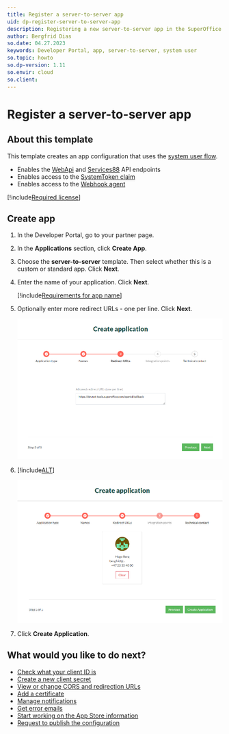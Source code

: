 ```yaml
---
title: Register a server-to-server app
uid: dp-register-server-to-server-app
description: Registering a new server-to-server app in the SuperOffice Developer Portal.
author: Bergfrid Dias
so.date: 04.27.2023
keywords: Developer Portal, app, server-to-server, system user
so.topic: howto
so.dp-version: 1.11
so.envir: cloud
so.client:
---
```


# Register a server-to-server app

## About this template

This template creates an app configuration that uses the [system user flow][12].

* Enables the [WebApi][1] and [Services88][6] API endpoints
* Enables access to the [SystemToken claim][5]
* Enables access to the [Webhook agent][4]

[!include[Required license](includes/cust-app-req-license.md)]

## Create app

1. In the Developer Portal, go to your partner page.

2. In the **Applications** section, click **Create App**.

3. Choose the **server-to-server** template. Then select whether this is a custom or standard app. Click **Next**.

4. Enter the name of your application. Click **Next**.

    [!include[Requirements for app name](includes/note-app-name.md)]

5. Optionally enter more redirect URLs - one per line. Click **Next**.

    ![Enter redirect URL -screenshot][img4]

6. [!include[ALT](includes/set-technical-contact.md)]

    ![Developer Portal set technical contact when creating app -screenshot][img5]

7. Click **Create Application**.

## What would you like to do next?

* [Check what your client ID is][7]
* [Create a new client secret][8]
* [View or change CORS and redirection URLs][9]
* [Add a certificate][10]
* [Manage notifications][2]
* [Get error emails][2]
* [Start working on the App Store information][11]
* [Request to publish the configuration][18]

<!-- Referenced links -->
[1]: ../../api/reference/restful/index.md
[2]: ../howto/notifications.md
[4]: ../../api/reference/restful/agent/Webhook_Agent/index.md
[5]: ../../api/authentication/online/index.md#claims-and-scope
[6]: ../../api/reference/soap/Services88/index.md
[7]: ../security/find-clientid.md
[8]: ../security/get-client-secret.md
[9]: ../security/cors-and-redirection-urls.md
[10]: ../security/new-certificate.md
[11]: ../app-store/update-app-page.md
[12]: ../../api/authentication/online/auth-application/index.md
[18]: ../howto/request-to-publish.md

<!-- Referenced images -->
[img4]: media/enter-redirect-urls.png
[img5]: media/select-technical-contact.png
